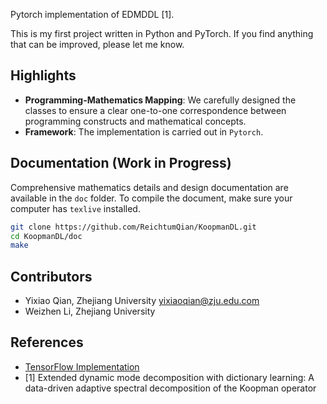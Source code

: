 
Pytorch implementation of EDMDDL [1].

This is my first project written in Python and PyTorch. If you find anything that can be improved, please let me know.

## Highlights

- **Programming-Mathematics Mapping**: We carefully designed the classes to ensure a clear one-to-one correspondence between programming constructs and mathematical concepts.
- **Framework**: The implementation is carried out in `Pytorch`.

## Documentation (Work in Progress)

Comprehensive mathematics details and design documentation are available in the `doc` folder. To compile the document, make sure your computer has `texlive` installed.

``` bash
git clone https://github.com/ReichtumQian/KoopmanDL.git
cd KoopmanDL/doc
make
```

## Contributors

- Yixiao Qian, Zhejiang University <yixiaoqian@zju.edu.com>
- Weizhen Li, Zhejiang University

## References

- [TensorFlow Implementation](https://github.com/MLDS-NUS/KoopmanDL/tree/main)
- [1] Extended dynamic mode decomposition with dictionary learning: A data-driven adaptive spectral decomposition of the Koopman operator
